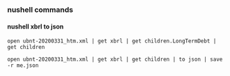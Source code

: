 ### nushell commands

#### nushell xbrl to json

```
open ubnt-20200331_htm.xml | get xbrl | get children.LongTermDebt | get children

open ubnt-20200331_htm.xml | get xbrl | get children | to json | save -r me.json
```
